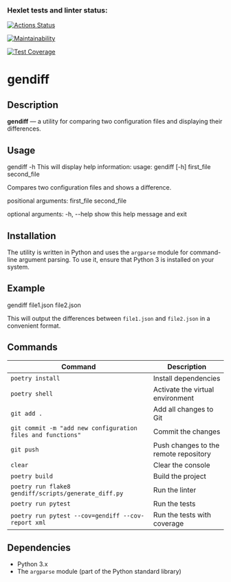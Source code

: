 ### Hexlet tests and linter status:
[![Actions Status](https://github.com/aneutepo/python-project-50/actions/workflows/hexlet-check.yml/badge.svg)](https://github.com/aneutepo/python-project-50/actions)

[![Maintainability](https://api.codeclimate.com/v1/badges/a8026325a98787d6136a/maintainability)](https://codeclimate.com/github/aneutepo/python-project-50/maintainability)

[![Test Coverage](https://api.codeclimate.com/v1/badges/a8026325a98787d6136a/test_coverage)](https://codeclimate.com/github/aneutepo/python-project-50/test_coverage)


# gendiff

## Description
**gendiff** — a utility for comparing two configuration files and displaying their differences.

## Usage
gendiff -h
This will display help information:
usage: gendiff [-h] first_file second_file

Compares two configuration files and shows a difference.

positional arguments: first_file second_file

optional arguments: -h, --help show this help message and exit


## Installation
The utility is written in Python and uses the `argparse` module for command-line argument parsing. To use it, ensure that Python 3 is installed on your system.

## Example
gendiff file1.json file2.json

This will output the differences between `file1.json` and `file2.json` in a convenient format.

## Commands
| Command | Description |
|---------|-------------|
| `poetry install` | Install dependencies |
| `poetry shell` | Activate the virtual environment |
| `git add .` | Add all changes to Git |
| `git commit -m "add new configuration files and functions"` | Commit the changes |
| `git push` | Push changes to the remote repository |
| `clear` | Clear the console |
| `poetry build` | Build the project |
| `poetry run flake8 gendiff/scripts/generate_diff.py` | Run the linter |
| `poetry run pytest` | Run the tests |
| `poetry run pytest --cov=gendiff --cov-report xml` | Run the tests with coverage |

## Dependencies
- Python 3.x
- The `argparse` module (part of the Python standard library)


